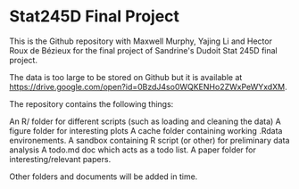 # Stat245D Final Project

This is the Github repository with Maxwell Murphy, Yajing Li and Hector Roux de Bézieux for the final project of Sandrine's Dudoit Stat 245D final project.

The data is too large to be stored on Github but it is available at https://drive.google.com/open?id=0BzdJ4so0WQKENHo2ZWxPeWYxdXM.

The repository contains the following things:

An R/ folder for different scripts (such as loading and cleaning the data)
A figure folder for interesting plots
A cache folder containing working .Rdata environements.
A sandbox containing R script (or other) for preliminary data analysis
A todo.md doc which acts as a todo list.
A paper folder for interesting/relevant papers.

Other folders and documents will be added in time.
